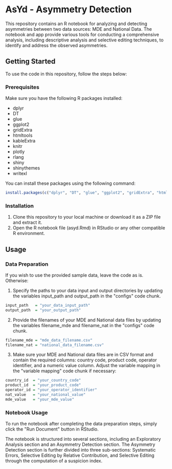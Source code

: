 # AsYd - Asymmetry Detection

This repository contains an R notebook for analyzing and detecting asymmetries between two data sources: MDE and National Data. The notebook and app provide various tools for conducting a comprehensive analysis, including descriptive analysis and selective editing techniques, to identify and address the observed asymmetries.

## Getting Started

To use the code in this repository, follow the steps below:

### Prerequisites

Make sure you have the following R packages installed:

- dplyr
- DT
- glue
- ggplot2
- gridExtra
- htmltools
- kableExtra
- knitr
- plotly
- rlang
- shiny
- shinythemes
- writexl

You can install these packages using the following command:

```r
install.packages(c("dplyr", "DT", "glue", "ggplot2", "gridExtra", "htmltools", "kableExtra", "knitr", "plotly", "rlang", "shiny", "shinythemes", "writexl"))
```

### Installation

1. Clone this repository to your local machine or download it as a ZIP file and extract it.
2. Open the R notebook file (asyd.Rmd) in RStudio or any other compatible R environment.

## Usage
### Data Preparation
If you wish to use the provided sample data, leave the code as is. Otherwise:

1. Specify the paths to your data input and output directories by updating the variables input_path and output_path in the "configs" code chunk.
```r
input_path   = "your_data_input_path"
output_path  = "your_output_path"
```  
2. Provide the filenames of your MDE and National data files by updating the variables filename_mde and filename_nat in the "configs" code chunk.
```r
filename_mde = "mde_data_filename.csv"
filename_nat = "national_data_filename.csv"
```
3. Make sure your MDE and National data files are in CSV format and contain the required columns: country code, product code, operator identifier, and a numeric value column. Adjust the variable mapping in the "variable mapping" code chunk if necessary:
```r
country_id  = "your_country_code"
product_id  = "your_product_code"
operator_id = "your_operator_identifier"
nat_value   = "your_national_value"
mde_value   = "your_mde_value"
```

### Notebook Usage

To run the notebook after completing the data preparation steps, simply click the "Run Document" button in RStudio.

The notebook is structured into several sections, including an Exploratory Analysis section and an Asymmetry Detection section. The Asymmetry Detection section is further divided into three sub-sections: Systematic Errors, Selective Editing by Relative Contribution, and Selective Editing through the computation of a suspicion index.
